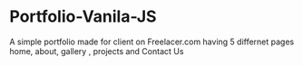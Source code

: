 # Portfolio-Vanila-JS
A simple portfolio made for client on Freelacer.com 
having 5 differnet pages 
home, about, gallery , projects and Contact Us
